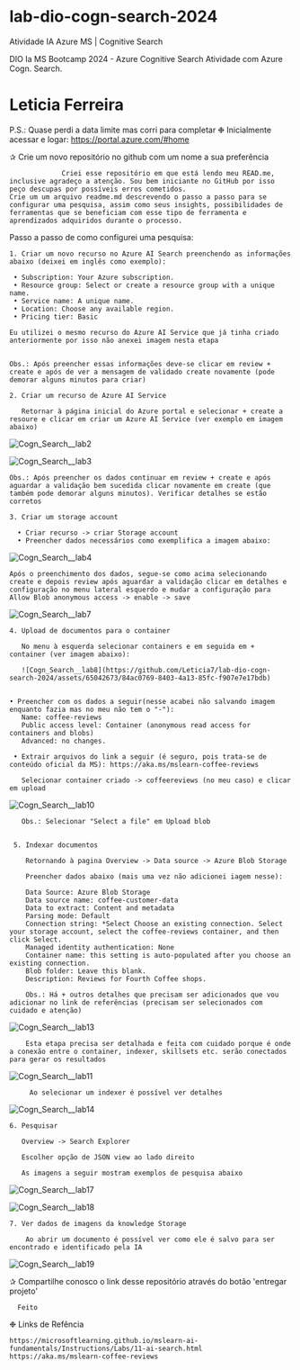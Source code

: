 # lab-dio-cogn-search-2024
Atividade IA Azure MS | Cognitive Search

DIO Ia MS Bootcamp 2024 - Azure Cognitive Search
Atividade com Azure Cogn. Search.

# Leticia Ferreira

P.S.: Quase perdi a data limite mas corri para completar
❉ Inicialmente acessar e logar: https://portal.azure.com/#home

   ✰ Crie um novo repositório no github com um nome a sua preferência
                
                 Criei esse repositório em que está lendo meu READ.me, inclusive agradeço a atenção. Sou bem iniciante no GitHub por isso peço descupas por possíveis erros cometidos.
    Crie um um arquivo readme.md descrevendo o passo a passo para se configurar uma pesquisa, assim como seus insights, possibilidades de ferramentas que se beneficiam com esse tipo de ferramenta e aprendizados adquiridos durante o processo.

Passo a passo de como configurei uma pesquisa:

    1. Criar um novo recurso no Azure AI Search preenchendo as informações abaixo (deixei em inglês como exemplo):

     • Subscription: Your Azure subscription.
     • Resource group: Select or create a resource group with a unique name.
     • Service name: A unique name.
     • Location: Choose any available region.
     • Pricing tier: Basic

    Eu utilizei o mesmo recurso do Azure AI Service que já tinha criado anteriormente por isso não anexei imagem nesta etapa


    Obs.: Após preencher essas informações deve-se clicar em review + create e após de ver a mensagem de validado create novamente (pode demorar alguns minutos para criar)

    2. Criar um recurso de Azure AI Service

       Retornar à página inicial do Azure portal e selecionar + create a resoure e clicar em criar um Azure AI Service (ver exemplo em imagem abaixo)

   ![Cogn_Search__lab2](https://github.com/Leticia7/lab-dio-cogn-search-2024/assets/65042673/5c5c478e-f672-4cfc-bfbe-67deced21af1)

       
   ![Cogn_Search__lab3](https://github.com/Leticia7/lab-dio-cogn-search-2024/assets/65042673/5d540417-7498-4cde-86cd-171f4cfdb7dd)


    Obs.: Após preencher os dados continuar em review + create e após aguardar a validação bem sucedida clicar novamente em create (que também pode demorar alguns minutos). Verificar detalhes se estão corretos 

    3. Criar um storage account 

      • Criar recurso -> criar Storage account 
      • Preencher dados necessários como exemplifica a imagem abaixo:

 ![Cogn_Search__lab4](https://github.com/Leticia7/lab-dio-cogn-search-2024/assets/65042673/dd7a02d2-272d-44cd-9daa-d430bcc60dba)

      

    Após o preenchimento dos dados, segue-se como acima selecionando create e depois review após aguardar a validação clicar em detalhes e configuração no menu lateral esquerdo e mudar a configuração para Allow Blob anonymous access -> enable -> save

![Cogn_Search__lab7](https://github.com/Leticia7/lab-dio-cogn-search-2024/assets/65042673/1d16718f-f136-48fa-8e89-fe35d3f94290)


    4. Upload de documentos para o container

       No menu à esquerda selecionar containers e em seguida em + container (ver imagem abaixo):

       ![Cogn_Search__lab8](https://github.com/Leticia7/lab-dio-cogn-search-2024/assets/65042673/84ac0769-8403-4a13-85fc-f907e7e17bdb)


    • Preencher com os dados a seguir(nesse acabei não salvando imagem enquanto fazia mas no meu não tem o "-"): 
       Name: coffee-reviews
       Public access level: Container (anonymous read access for containers and blobs)
       Advanced: no changes.

     • Extrair arquivos do link a seguir (é seguro, pois trata-se de conteúdo oficial da MS): https://aka.ms/mslearn-coffee-reviews

       Selecionar container criado -> coffeereviews (no meu caso) e clicar em upload 
   ![Cogn_Search__lab10](https://github.com/Leticia7/lab-dio-cogn-search-2024/assets/65042673/8be0b3c1-ee89-4488-9155-3e00816d9a14)


       Obs.: Selecionar "Select a file" em Upload blob 


     5. Indexar documentos 

        Retornando à pagina Overview -> Data source -> Azure Blob Storage 

        Preencher dados abaixo (mais uma vez não adicionei iagem nesse):
       
        Data Source: Azure Blob Storage
        Data source name: coffee-customer-data
        Data to extract: Content and metadata
        Parsing mode: Default
        Connection string: *Select Choose an existing connection. Select your storage account, select the coffee-reviews container, and then click Select.
        Managed identity authentication: None
        Container name: this setting is auto-populated after you choose an existing connection.
        Blob folder: Leave this blank.
        Description: Reviews for Fourth Coffee shops.

        Obs.: Há + outros detalhes que precisam ser adicionados que vou adicionar no link de referências (precisam ser selecionados com cuidado e atenção)

   ![Cogn_Search__lab13](https://github.com/Leticia7/lab-dio-cogn-search-2024/assets/65042673/a34cc7b3-d6ca-4326-a24c-8e9a54195fc4)


        Esta etapa precisa ser detalhada e feita com cuidado porque é onde a conexão entre o container, indexer, skillsets etc. serão conectados para gerar os resultados 
   ![Cogn_Search__lab11](https://github.com/Leticia7/lab-dio-cogn-search-2024/assets/65042673/ff71218f-d99d-424d-bdac-3350e38e6c03)

         Ao selecionar um indexer é possível ver detalhes 

   ![Cogn_Search__lab14](https://github.com/Leticia7/lab-dio-cogn-search-2024/assets/65042673/55330980-feab-410d-903a-8012b1109ae8)
        

    6. Pesquisar 

       Overview -> Search Explorer

       Escolher opção de JSON view ao lado direito 

       As imagens a seguir mostram exemplos de pesquisa abaixo

  ![Cogn_Search__lab17](https://github.com/Leticia7/lab-dio-cogn-search-2024/assets/65042673/3d38a96c-5ba3-4648-9eef-bf9e3295d50e)


  ![Cogn_Search__lab18](https://github.com/Leticia7/lab-dio-cogn-search-2024/assets/65042673/a93ae590-bb47-450b-b973-f39cc6e02c47)



    7. Ver dados de imagens da knowledge Storage
     
        Ao abrir um documento é possível ver como ele é salvo para ser encontrado e identificado pela IA

 ![Cogn_Search__lab19](https://github.com/Leticia7/lab-dio-cogn-search-2024/assets/65042673/5900d462-bd6b-401a-8b5d-f152b386e058)

         

          
   ✰ Compartilhe conosco o link desse repositório através do botão 'entregar projeto' 
                
      Feito

❉ Links de Refência

    https://microsoftlearning.github.io/mslearn-ai-fundamentals/Instructions/Labs/11-ai-search.html
    https://aka.ms/mslearn-coffee-reviews
